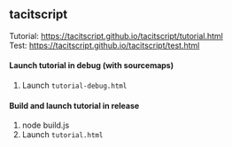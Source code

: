 ## tacitscript

Tutorial: https://tacitscript.github.io/tacitscript/tutorial.html  
Test: https://tacitscript.github.io/tacitscript/test.html


#### Launch tutorial in debug (with sourcemaps)

1) Launch `tutorial-debug.html`

#### Build and launch tutorial in release

1) node build.js
2) Launch `tutorial.html`
